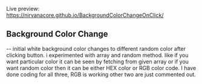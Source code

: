 Live preview:  https://nirvanacore.github.io/BackgroundColorChangeOnClick/

## Background Color Change
-- initial white background color changes to different random color after clicking button.
i experimented with array and random method. like if you want particular color it can be seen by fetching from given array or if you want random  color then it can be either HEX color or RGB color code. I have done coding for all three, RGB is working other two are just commented out.